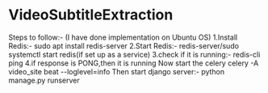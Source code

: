 # VideoSubtitleExtraction
Steps to follow:-
(I have done implementation on Ubuntu OS)
1.Install Redis:-
sudo apt install redis-server
2.Start Redis:-
redis-server/sudo systemctl start redis(if set up as a service)
3.check if it is running:-
redis-cli ping
4.if response is PONG,then it is running
Now start the celery
celery -A video_site beat --loglevel=info
Then start django server:-
python manage.py runserver

